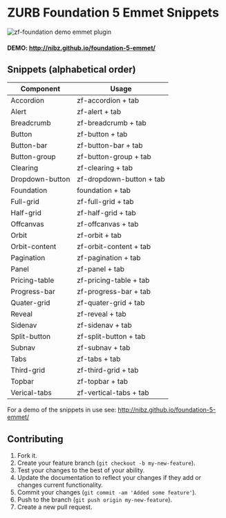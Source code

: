 # ZURB Foundation 5 Emmet Snippets

![zf-foundation demo emmet plugin](http://nibz.github.io/foundation-5-emmet/img/zf-foundation.gif "Demonstration of emmet expanding zf-foundation")

#### DEMO: http://nibz.github.io/foundation-5-emmet/

## Snippets (alphabetical order)

Component       |   Usage
--------------- | --------------- 
Accordion		    | zf-accordion + tab
Alert           | zf-alert + tab
Breadcrumb      | zf-breadcrumb + tab
Button          | zf-button + tab
Button-bar      | zf-button-bar + tab
Button-group    | zf-button-group + tab
Clearing        | zf-clearing + tab
Dropdown-button | zf-dropdown-button + tab
Foundation      | foundation + tab
Full-grid       | zf-full-grid + tab
Half-grid       | zf-half-grid + tab
Offcanvas       | zf-offcanvas + tab
Orbit           | zf-orbit + tab
Orbit-content   | zf-orbit-content + tab
Pagination      | zf-pagination + tab
Panel			      | zf-panel + tab
Pricing-table   | zf-pricing-table + tab
Progress-bar    | zf-progress-bar + tab
Quater-grid     | zf-quater-grid + tab
Reveal          | zf-reveal + tab
Sidenav         | zf-sidenav + tab
Split-button    | zf-split-button + tab
Subnav          | zf-subnav + tab
Tabs            | zf-tabs + tab
Third-grid      | zf-third-grid + tab
Topbar          | zf-topbar + tab
Verical-tabs    | zf-vertical-tabs + tab

For a demo of the snippets in use see: http://nibz.github.io/foundation-5-emmet/


## Contributing

1. Fork it.
2. Create your feature branch (`git checkout -b my-new-feature`).
3. Test your changes to the best of your ability.
4. Update the documentation to reflect your changes if they add or changes current functionality.
5. Commit your changes (`git commit -am 'Added some feature'`).
6. Push to the branch (`git push origin my-new-feature`).
7. Create a new pull request.
